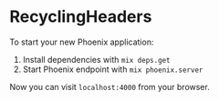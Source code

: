 # RecyclingHeaders

To start your new Phoenix application:

1. Install dependencies with `mix deps.get`
2. Start Phoenix endpoint with `mix phoenix.server`

Now you can visit `localhost:4000` from your browser.
